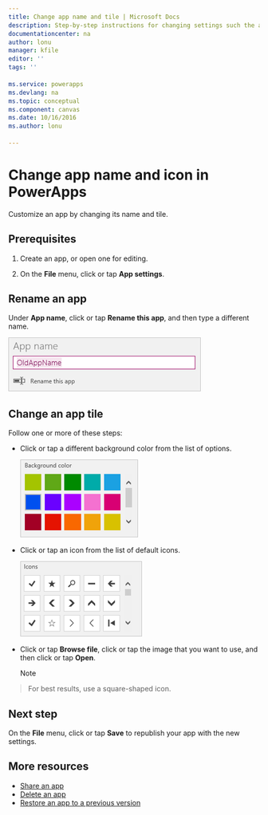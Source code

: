 ```yaml
---
title: Change app name and tile | Microsoft Docs
description: Step-by-step instructions for changing settings such the app name and icon
documentationcenter: na
author: lonu
manager: kfile
editor: ''
tags: ''

ms.service: powerapps
ms.devlang: na
ms.topic: conceptual
ms.component: canvas
ms.date: 10/16/2016
ms.author: lonu

---
```

# Change app name and icon in PowerApps
Customize an app by changing its name and tile.

## Prerequisites
1. Create an app, or open one for editing.

2. On the **File** menu, click or tap **App settings**.

## Rename an app
Under **App name**, click or tap **Rename this app**, and then type a different name.

![Close an app](./media/set-name-tile/rename-app.png)

## Change an app tile
Follow one or more of these steps:

* Click or tap a different background color from the list of options.

    ![Select a tile color](./media/set-name-tile/tile-colors.png)

* Click or tap an icon from the list of default icons.

    ![Select a tile icon](./media/set-name-tile/tile-icons.png)

* Click or tap **Browse file**, click or tap the image that you want to use, and then click or tap **Open**.

    > [!NOTE]
> For best results, use a square-shaped icon.

## Next step
On the **File** menu, click or tap **Save** to republish your app with the new settings.

## More resources
* [Share an app](share-app.md)
* [Delete an app](delete-app.md)
* [Restore an app to a previous version](restore-an-app.md)
